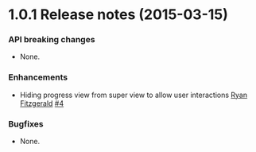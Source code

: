 1.0.1 Release notes (2015-03-15)
=============================================================

### API breaking changes

* None.

### Enhancements

* Hiding progress view from super view to allow user interactions
  [Ryan Fitzgerald](https://github.com/ryanfitz)
  [#4](https://github.com/kishikawakatsumi/UCZProgressView/pull/4)


### Bugfixes

* None.
